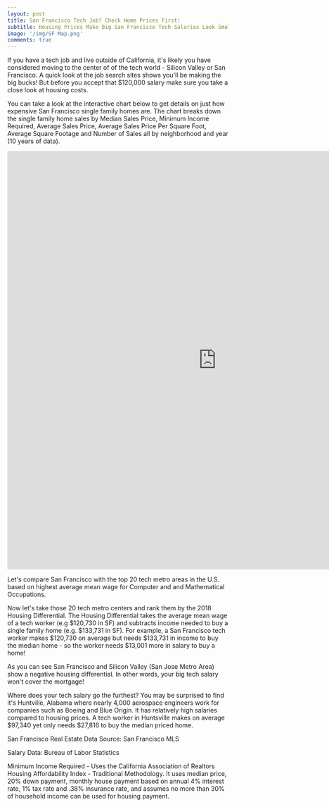 ```yaml
---
layout: post
title: San Francisco Tech Job? Check Home Prices First!
subtitle: Housing Prices Make Big San Francisco Tech Salaries Look Small.
image: '/img/SF Map.png'
comments: true
---
```


If you have a tech job and live outside of California, it's likely you have considered moving to the center of of the tech world - Silicon Valley or San Francisco.  A quick look at the job search sites shows you'll be making the big bucks!  But before you accept that $120,000 salary make sure you take a close look at housing costs.  

You can take a look at the interactive chart below to get details on just how expensive San Francisco single family homes are.  The chart breaks down the single family home sales by Median Sales Price, Minimum Income Required, Average Sales Price, Average Sales Price Per Square Foot, Average Square Footage and Number of Sales all by neighborhood and year (10 years of data). 

<iframe src="https://sf-real-estate.herokuapp.com/SF_Real_Estate_Project" width="950" height="950" style="border: none;"></iframe>

Let's compare San Francisco with the top 20 tech metro areas in the U.S. based on highest average mean wage for Computer and and Mathematical Occupations.


Now let's take those 20 tech metro centers and rank them by the 2018 Housing Differential.  The Housing Differential takes the average mean wage of a tech worker (e.g $120,730 in SF) and subtracts income needed to buy a single family home (e.g. $133,731 in SF).  For example, a San Francisco tech worker makes $120,730 on average but needs $133,731 in income to buy the median home - so the worker needs $13,001 more in salary to buy a home!

As you can see San Francisco and Silicon Valley (San Jose Metro Area) show a negative housing differential.  In other words, your big tech salary won't cover the mortgage!

Where does your tech salary go the furthest?  You may be surprised to find it's Huntville, Alabama where nearly 4,000 aerospace engineers work for companies such as Boeing and Blue Origin.  It has relatively high salaries compared to housing prices. A tech worker in Huntsville makes on average $97,340 yet only needs $27,816 to buy the median priced home.

San Francisco Real Estate Data Source:  San Francisco MLS

Salary Data: Bureau of Labor Statistics

Minimum Income Required - Uses the California Association of Realtors Housing Affordability Index - Traditional Methodology.  It uses median price, 20% down payment, monthly house payment based on annual 4% interest rate, 1% tax rate and .38% insurance rate, and assumes no more than 30% of household income can be used for housing payment.
